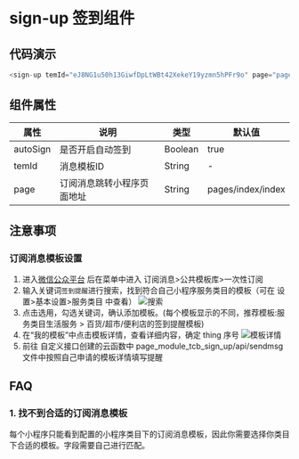 # sign-up 签到组件

## 代码演示

```js
<sign-up temId="eJ8NG1u50h13GiwfDpLtWBt42XekeY19yzmn5hPFr9o" page="pages/index/index" autoSign="true"></sign-up>
```

## 组件属性

| 属性     | 说明                       | 类型    | 默认值            |
| -------- | -------------------------- | ------- | ----------------- |
| autoSign | 是否开启自动签到           | Boolean | true              |
| temId    | 消息模板ID                 | String  | -                 |
| page     | 订阅消息跳转小程序页面地址 | String  | pages/index/index |


## 注意事项
### 订阅消息模板设置

1. 进入[微信公众平台](https://mp.weixin.qq.com/) 后在菜单中进入 订阅消息>公共模板库>一次性订阅 
2. 输入关键词`签到提醒`进行搜索，找到符合自己小程序服务类目的模板（可在 设置>基本设置>服务类目 中查看）
![搜索](https://qcloudimg.tencent-cloud.cn/raw/eefc58f8c8e865ded2bfeb62fce3becb.png)
3. 点击选用，勾选关键词，确认添加模板。(每个模板显示的不同，推荐模板:服务类目生活服务 > 百货/超市/便利店的签到提醒模板)
4. 在“我的模板”中点击模板详情，查看详细内容，确定 thing 序号
![模板详情](https://qcloudimg.tencent-cloud.cn/raw/94efdede217c338c7d856e80e85c6e0b.png)
5. 前往 自定义接口创建的云函数中 page_module_tcb_sign_up/api/sendmsg 文件中按照自己申请的模板详情填写提醒

## FAQ
### 1. 找不到合适的订阅消息模板
每个小程序只能看到配置的小程序类目下的订阅消息模板，因此你需要选择你类目下合适的模板。字段需要自己进行匹配。